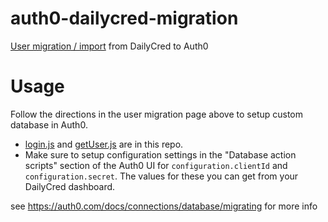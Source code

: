 # auth0-dailycred-migration

[User migration / import](https://auth0.com/docs/connections/database/migrating) from DailyCred to Auth0

# Usage

Follow the directions in the user migration page above to setup custom database in Auth0.  

*  [login.js](./login.js) and [getUser.js](./getUser.js) are in this repo.  
*  Make sure to setup configuration settings in the "Database action scripts" section of the Auth0 UI for `configuration.clientId` and `configuration.secret`.  The values for these you can get from your DailyCred dashboard.

see https://auth0.com/docs/connections/database/migrating for more info
